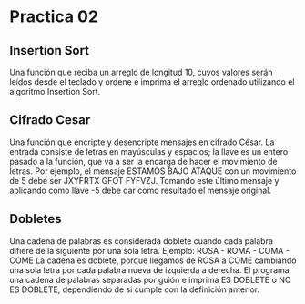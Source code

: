 # Practica 02

## Insertion Sort

Una función que reciba un arreglo de longitud 10, cuyos valores serán leı́dos desde el teclado y
ordene e imprima el arreglo ordenado utilizando el algoritmo Insertion Sort.

## Cifrado Cesar

Una función que encripte y desencripte mensajes en cifrado César. La entrada consiste de letras
en mayúsculas y espacios; la llave es un entero pasado a la función, que va a ser la encarga de hacer el
movimiento de letras.
Por ejemplo, el mensaje ESTAMOS BAJO ATAQUE con un movimiento de 5 debe ser JXYFRTX GFOT
FYFVZJ.
Tomando este último mensaje y aplicando como llave -5 debe dar como resultado el mensaje original.

## Dobletes

Una cadena de palabras es considerada doblete cuando cada palabra difiere de la siguiente por una sola
letra. Ejemplo:
ROSA - ROMA - COMA - COME
La cadena es doblete, porque llegamos de ROSA a COME cambiando una sola letra por cada palabra
nueva de izquierda a derecha.
El programa una cadena de palabras separadas por guión e imprima ES DOBLETE o
NO ES DOBLETE, dependiendo de si cumple con la definición anterior.

